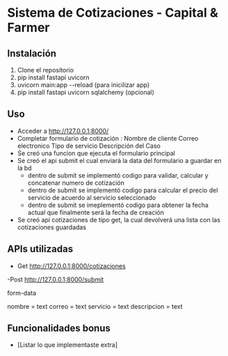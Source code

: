 # Sistema de Cotizaciones - Capital & Farmer

## Instalación
1. Clone el repositorio
2. pip install fastapi uvicorn
3. uvicorn main:app --reload (para inicilizar app)
4. pip install fastapi uvicorn sqlalchemy (opcional)

## Uso
- Acceder a http://127.0.0.1:8000/
- Completar formulario de cotización :  Nombre de cliente
                                        Correo electronico
                                        Tipo de servicio
                                        Descripción del Caso
- Se creó una funcion que ejecuta el formulario principal
- Se creó el api submit el cual enviará la data del formulario a guardar en la bd
    - dentro de submit se implementó codigo para validar, calcular y concatenar numero de cotización
    - dentro de submit se implementó codigo para calcular el precio del servicio de acuerdo al servicio seleccionado
    - dentro de submit se imeplementó codigo para obtener la fecha actual que finalmente será la fecha de creación
- Se creó api cotizaciones de tipo get, la cual devolverá una lista con las cotizaciones guardadas

## APIs utilizadas
- Get
http://127.0.0.1:8000/cotizaciones

-Post
http://127.0.0.1:8000/submit

form-data

nombre = text
correo = text
servicio = text
descripcion = text

## Funcionalidades bonus
- [Listar lo que implementaste extra]
